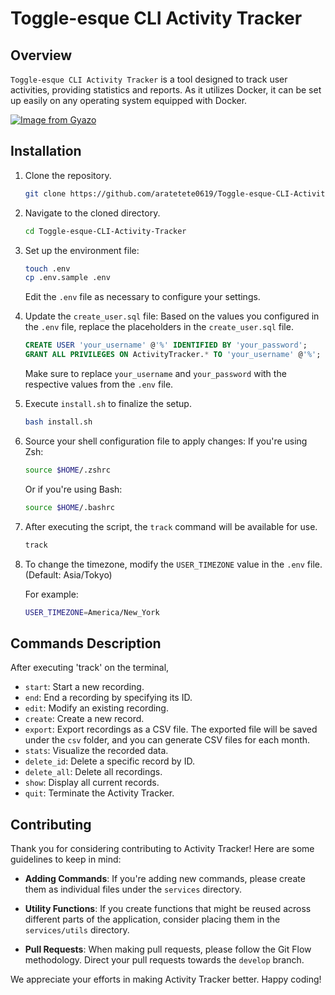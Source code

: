 # Toggle-esque CLI Activity Tracker

## Overview

`Toggle-esque CLI Activity Tracker` is a tool designed to track user activities, providing statistics and reports. As it utilizes Docker, it can be set up easily on any operating system equipped with Docker.

[![Image from Gyazo](https://i.gyazo.com/90f77b6e847167147d4a818ea578aea6.gif)](https://gyazo.com/90f77b6e847167147d4a818ea578aea6)

## Installation

1. Clone the repository.
    ```bash
    git clone https://github.com/aratetete0619/Toggle-esque-CLI-Activity-Tracker.git
    ```

2. Navigate to the cloned directory.
    ```bash
    cd Toggle-esque-CLI-Activity-Tracker
    ```

3. Set up the environment file:
    ```bash
    touch .env
    cp .env.sample .env
    ```

    Edit the `.env` file as necessary to configure your settings.

4. Update the `create_user.sql` file:
    Based on the values you configured in the `.env` file, replace the placeholders in the `create_user.sql` file.

    ```sql
    CREATE USER 'your_username' @'%' IDENTIFIED BY 'your_password';
    GRANT ALL PRIVILEGES ON ActivityTracker.* TO 'your_username' @'%';
    ```

    Make sure to replace `your_username` and `your_password` with the respective values from the `.env` file.

5. Execute `install.sh` to finalize the setup.
    ```bash
    bash install.sh
    ```

6. Source your shell configuration file to apply changes:
    If you're using Zsh:
    ```bash
    source $HOME/.zshrc
    ```

    Or if you're using Bash:
    ```bash
    source $HOME/.bashrc
    ```

7. After executing the script, the `track` command will be available for use.
    ```bash
    track
    ```
8. To change the timezone, modify the `USER_TIMEZONE` value in the `.env` file. (Default: Asia/Tokyo)
    <br>
    
    For example:
    
    ```bash
    USER_TIMEZONE=America/New_York
    ```

## Commands Description
After executing 'track' on the terminal,

- `start`: Start a new recording.
- `end`: End a recording by specifying its ID.
- `edit`: Modify an existing recording.
- `create`: Create a new record.
- `export`: Export recordings as a CSV file. The exported file will be saved under the `csv` folder, and you can generate CSV files for each month.
- `stats`: Visualize the recorded data.
- `delete_id`: Delete a specific record by ID.
- `delete_all`: Delete all recordings.
- `show`: Display all current records.
- `quit`: Terminate the Activity Tracker.

## Contributing

Thank you for considering contributing to Activity Tracker! Here are some guidelines to keep in mind:

- **Adding Commands**: If you're adding new commands, please create them as individual files under the `services` directory.
  
- **Utility Functions**: If you create functions that might be reused across different parts of the application, consider placing them in the `services/utils` directory.

- **Pull Requests**: When making pull requests, please follow the Git Flow methodology. Direct your pull requests towards the `develop` branch.

We appreciate your efforts in making Activity Tracker better. Happy coding!

